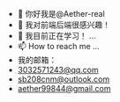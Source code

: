 - 👋 你好我是@Aether-real
- 👀 我对前端后端很感兴趣！
- 🌱 我目前正在学习！ ...
- 📫 How to reach me ...
- 我的邮箱：
-  3032571243@qq.com
-  sb208cnm@outlook.com
-  aether99844@gmail.com

<!---
Aether-real/Aether-real is a ✨ special ✨ repository because its `README.md` (this file) appears on your GitHub profile.
You can click the Preview link to take a look at your changes.
--->
